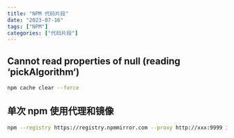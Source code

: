 ```yaml
---
title: "NPM 代码片段"
date: "2023-07-16"
tags: ["NPM"]
categories: ["代码片段"]
---
```


## Cannot read properties of null (reading ‘pickAlgorithm‘)

```bash
npm cache clear --force
```

## 单次 npm 使用代理和镜像

```bash
npm --registry https://registry.npmmirror.com --proxy http://xxx:9999 i
```
